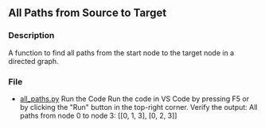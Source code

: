 ## All Paths from Source to Target

### Description
A function to find all paths from the start node to the target node in a directed graph.

### File
- [all_paths.py](all_paths.py)
Run the Code
Run the code in VS Code by pressing F5 or by clicking the "Run" button in the top-right corner.
Verify the output:
All paths from node 0 to node 3: [[0, 1, 3], [0, 2, 3]]
